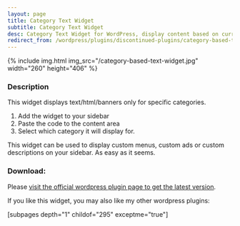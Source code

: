 ```yaml
---
layout: page
title: Category Text Widget
subtitle: Category Text Widget
desc: Category Text Widget for WordPress, display content based on current category.
redirect_from: /wordpress/plugins/discontinued-plugins/category-based-text-widget/
---
```


{% include img.html img_src="/category-based-text-widget.jpg" width="260" height="406" %}

<h3>Description</h3>
This widget displays text/html/banners only for specific categories.
<ol>
	<li>Add the widget to your sidebar</li>
	<li>Paste the code to the content area</li>
	<li>Select which category it will display for.</li>
</ol>
This widget can be used to display custom menus, custom ads or custom descriptions on your sidebar. As easy as it seems.

<h3>Download:</h3>

Please <a href="http://wordpress.org/extend/plugins/category-text-widget/">visit the official wordpress plugin page to get the latest version</a>.

If you like this widget, you may also like my other wordpress plugins:

[subpages depth="1" childof="295" exceptme="true"]
